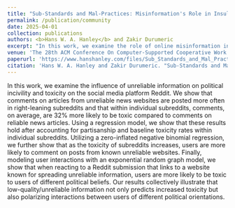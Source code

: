 ```yaml
---
title: "Sub-Standards and Mal-Practices: Misinformation's Role in Insular, Polarized, and Toxic Interactions on Reddit"
permalink: /publication/community
date: 2025-04-01
collection: publications
authors: <b>Hans W. A. Hanley</b> and Zakir Durumeric
excerpt: "In this work, we examine the role of online misinformation in sparking political incivility and toxicity on the social media platform Reddit's online communities or subreddits."
venue: 'The 28th ACM Conference On Computer-Supported Cooperative Work And Social Computing (CSCW 2025)'
paperurl: 'https://www.hanshanley.com/files/Sub_Standards_and_Mal_Practices.pdf'
citation: 'Hans W. A. Hanley and Zakir Durumeric. "Sub-Standards and Mal-Practices: Misinformations Role in Insular, Polarized, and Toxic Interactions." (2025).'
---
```

In this work, we examine the influence of unreliable information on political incivility and toxicity on the social media platform Reddit. We show that comments on articles from unreliable news websites are posted more often in right-leaning subreddits and that within individual subreddits, comments, on average, are 32% more likely to be toxic compared to comments on reliable news articles. Using a regression model, we show that these results hold after accounting for partisanship and baseline toxicity rates within individual subreddits.  Utilizing a zero-inflated negative binomial regression, we further show that as the toxicity of subreddits increases, users are more likely to comment on posts from known unreliable websites. Finally, modeling user interactions with an exponential random graph model, we show that when reacting to a Reddit submission that links to a website known for spreading unreliable information, users are more likely to be toxic to users of different political beliefs. Our results collectively illustrate that low-quality/unreliable information not only predicts increased toxicity but also polarizing interactions between users of different political orientations. 
